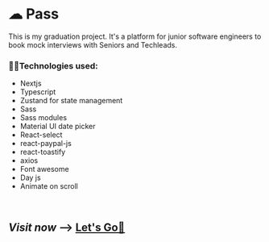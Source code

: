 # ☁ Pass
This is my graduation project. It's a platform for junior software engineers to book mock interviews with Seniors and Techleads. 

### 👨‍💻Technologies used:
- Nextjs
- Typescript
- Zustand for state management
- Sass
- Sass modules
- Material UI date picker
- React-select
- react-paypal-js
- react-toastify
- axios
- Font awesome
- Day js
- Animate on scroll

<br>

## **_Visit now_** -->  <a href="https://pass-1mouse.vercel.app/" target="_blank">Let's Go🚀</a>




